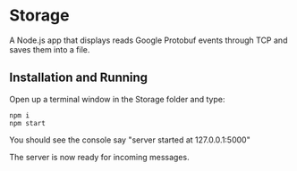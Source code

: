 # Storage

A Node.js app that displays reads Google Protobuf events through TCP and saves them into a file.

## Installation and Running

Open up a terminal window in the Storage folder and type:

```
npm i
npm start
```

You should see the console say
"server started at 127.0.0.1:5000"

The server is now ready for incoming messages.

